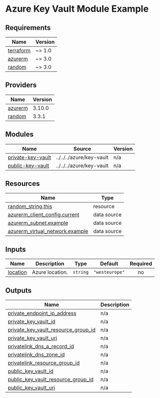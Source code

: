 # Azure Key Vault Module Example

<!-- BEGIN_TF_DOCS -->
## Requirements

| Name | Version |
|------|---------|
| <a name="requirement_terraform"></a> [terraform](#requirement\_terraform) | ~> 1.0 |
| <a name="requirement_azurerm"></a> [azurerm](#requirement\_azurerm) | ~> 3.0 |
| <a name="requirement_random"></a> [random](#requirement\_random) | ~> 3.0 |

## Providers

| Name | Version |
|------|---------|
| <a name="provider_azurerm"></a> [azurerm](#provider\_azurerm) | 3.10.0 |
| <a name="provider_random"></a> [random](#provider\_random) | 3.3.1 |

## Modules

| Name | Source | Version |
|------|--------|---------|
| <a name="module_private-key-vault"></a> [private-key-vault](#module\_private-key-vault) | ../../../azure/key-vault | n/a |
| <a name="module_public-key-vault"></a> [public-key-vault](#module\_public-key-vault) | ../../../azure/key-vault | n/a |

## Resources

| Name | Type |
|------|------|
| [random_string.this](https://registry.terraform.io/providers/hashicorp/random/latest/docs/resources/string) | resource |
| [azurerm_client_config.current](https://registry.terraform.io/providers/hashicorp/azurerm/latest/docs/data-sources/client_config) | data source |
| [azurerm_subnet.example](https://registry.terraform.io/providers/hashicorp/azurerm/latest/docs/data-sources/subnet) | data source |
| [azurerm_virtual_network.example](https://registry.terraform.io/providers/hashicorp/azurerm/latest/docs/data-sources/virtual_network) | data source |

## Inputs

| Name | Description | Type | Default | Required |
|------|-------------|------|---------|:--------:|
| <a name="input_location"></a> [location](#input\_location) | Azure location. | `string` | `"westeurope"` | no |

## Outputs

| Name | Description |
|------|-------------|
| <a name="output_private_endpoint_ip_address"></a> [private\_endpoint\_ip\_address](#output\_private\_endpoint\_ip\_address) | n/a |
| <a name="output_private_key_vault_id"></a> [private\_key\_vault\_id](#output\_private\_key\_vault\_id) | n/a |
| <a name="output_private_key_vault_resource_group_id"></a> [private\_key\_vault\_resource\_group\_id](#output\_private\_key\_vault\_resource\_group\_id) | n/a |
| <a name="output_private_key_vault_uri"></a> [private\_key\_vault\_uri](#output\_private\_key\_vault\_uri) | n/a |
| <a name="output_privatelink_dns_a_record_id"></a> [privatelink\_dns\_a\_record\_id](#output\_privatelink\_dns\_a\_record\_id) | n/a |
| <a name="output_privatelink_dns_zone_id"></a> [privatelink\_dns\_zone\_id](#output\_privatelink\_dns\_zone\_id) | n/a |
| <a name="output_privatelink_resource_group_id"></a> [privatelink\_resource\_group\_id](#output\_privatelink\_resource\_group\_id) | n/a |
| <a name="output_public_key_vault_id"></a> [public\_key\_vault\_id](#output\_public\_key\_vault\_id) | n/a |
| <a name="output_public_key_vault_resource_group_id"></a> [public\_key\_vault\_resource\_group\_id](#output\_public\_key\_vault\_resource\_group\_id) | n/a |
| <a name="output_public_key_vault_uri"></a> [public\_key\_vault\_uri](#output\_public\_key\_vault\_uri) | n/a |
<!-- END_TF_DOCS -->